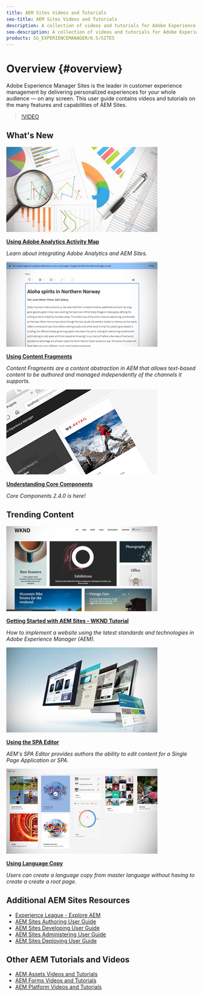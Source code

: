 ```yaml
---
title: AEM Sites Videos and Tutorials
seo-title: AEM Sites Videos and Tutorials
description: A collection of videos and tutorials for Adobe Experience Manager Sites. 
seo-description: A collection of videos and tutorials for Adobe Experience Manager Sites
products: SG_EXPERIENCEMANAGER/6.5/SITES
---
```


# Overview {#overview}

Adobe Experience Manager Sites is the leader in customer experience management by delivering personalized experiences for your whole audience — on any screen. This user guide contains videos and tutorials on the many features and capabilities of AEM Sites.

>[!VIDEO](https://video.tv.adobe.com/v/17028/?quality=9)

## What's New

![Using Adobe Analytics Activity Map](./assets/analytics-image.jpg)

**[Using Adobe Analytics Activity Map](./analytics/activity-map-feature-video-use.md)**

*Learn about integrating Adobe Analytics and AEM Sites.*

![Understanding Content Fragment ](./assets/cfragment.png)

**[Using Content Fragments](./experience-fragments/experience-fragment-target-feature-video-use.md)**

*Content Fragments are a content abstraction in AEM that allows text-based content to be authored and managed independently of the channels it supports.*

![Understanding Core Components](./assets/we-retail-ui.png)

**[Understanding Core Components](components/core-components-feature-video-understand.md)**

*Core Components 2.4.0 is here!*

## Trending Content

![Getting Started with AEM Sites - WKND Tutorial](./assets/aem-wknd-tutorial.png)

**[Getting Started with AEM Sites - WKND Tutorial](https://docs.adobe.com/content/help/en/experience-manager-learn/getting-started-wknd-tutorial-develop/overview.html)**

*How to implement a website using the latest standards and technologies in Adobe Experience Manager (AEM).*

![Using the SPA Editor](./assets/spa-editor.jpg)

**[Using the SPA Editor](spa-editor/spa-editor-framework-feature-video-use.md)**

*AEM's SPA Editor provides authors the ability to edit content for a Single Page Application or SPA.*

![Using Language Copy](./assets/translation.png)

**[Using Language Copy](translation/language-copy-feature-video-use.md)**

*Users can create a language copy from master language without having to create a create a root page.*

## Additional AEM Sites Resources

* [Experience League - Explore AEM](https://experienceleague.adobe.com/#recommended/solutions/experience-manager)
* [AEM Sites Authoring User Guide](https://helpx.adobe.com/experience-manager/6-5/sites/authoring/user-guide.html)
* [AEM Sites Developing User Guide](https://helpx.adobe.com/experience-manager/6-5/sites/developing/user-guide.html)
* [AEM Sites Administering User Guide](https://helpx.adobe.com/experience-manager/6-5/sites/administering/user-guide.html)
* [AEM Sites Deploying User Guide](https://helpx.adobe.com/experience-manager/6-5/sites/deploying/user-guide.html)

## Other AEM Tutorials and Videos

* [AEM Assets Videos and Tutorials](/help/assets/overview.md)
* [AEM Forms Videos and Tutorials](/help/forms/introduction.md)
* [AEM Platform Videos and Tutorials](/help/foundation/introduction.md)